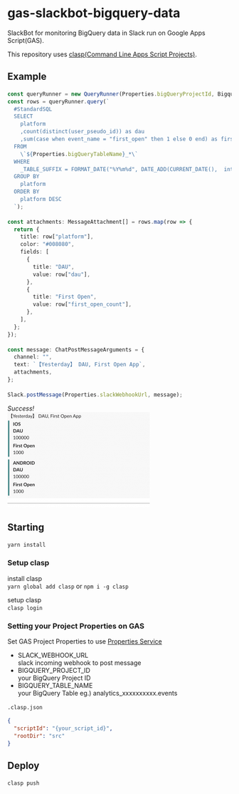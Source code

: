 # gas-slackbot-bigquery-data
SlackBot for monitoring BigQuery data in Slack run on Google Apps Script(GAS).  

This repository uses [clasp(Command Line Apps Script Projects)](https://developers.google.com/apps-script/guides/clasp).

## Example
```typescript
const queryRunner = new QueryRunner(Properties.bigQueryProjectId, Bigquery);
const rows = queryRunner.query(`
  #StandardSQL
  SELECT
    platform
    ,count(distinct(user_pseudo_id)) as dau
    ,sum(case when event_name = "first_open" then 1 else 0 end) as first_open_count
  FROM
    \`${Properties.bigQueryTableName}_*\`
  WHERE
    _TABLE_SUFFIX = FORMAT_DATE("%Y%m%d", DATE_ADD(CURRENT_DATE(),  interval - 1 day))
  GROUP BY
    platform  
  ORDER BY 
    platform DESC  
  `);

const attachments: MessageAttachment[] = rows.map(row => {
  return {
    title: row["platform"],
    color: "#008080",
    fields: [
      {
        title: "DAU",
        value: row["dau"],
      },
      {
        title: "First Open",
        value: row["first_open_count"],
      },
    ],
  };
});

const message: ChatPostMessageArguments = {
  channel: "",
  text: `【Yesterday】 DAU, First Open App`,
  attachments,
};

Slack.postMessage(Properties.slackWebhookUrl, message);
```

*Success!*  
![screenshot](art/screenshot.png)

## Starting
`yarn install`

### Setup clasp
install clasp  
`yarn global add clasp` or `npm i -g clasp`  

setup clasp  
`clasp login`

### Setting your Project Properties on GAS
Set GAS Project Properties to use [Properties Service](https://developers.google.com/apps-script/reference/properties)

- SLACK_WEBHOOK_URL  
slack incoming webhook to post message
- BIGQUERY_PROJECT_ID  
your BigQuery Project ID
- BIGQUERY_TABLE_NAME  
your BigQuery Table  eg.) analytics_xxxxxxxxxx.events


`.clasp.json`  
```json
{
  "scriptId": "{your_script_id}",
  "rootDir": "src"
}
```

## Deploy
`clasp push`
